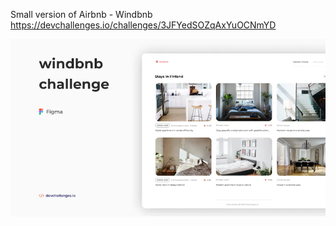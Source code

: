 Small version of Airbnb - Windbnb https://devchallenges.io/challenges/3JFYedSOZqAxYuOCNmYD

![](./challengesDesigns_windbnbThumbnail.webp)
